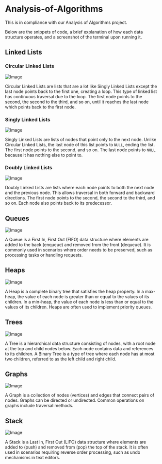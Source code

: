 # Analysis-of-Algorithms

This is in compliance with our Analysis of Algorithms project.

Below are the snippets of code, a brief explanation of how each data structure operates, and a screenshot of the terminal upon running it.

## Linked Lists

### Circular Linked Lists

![Image](https://github.com/user-attachments/assets/5d72a4d8-755e-4c2e-8560-14b5314d9e7c)

Circular Linked Lists are lists that are a lot like Singly Linked Lists except the last node points back to the first one, creating a loop. This type of linked list has continuous traversal due to the loop. The first node points to the second, the second to the third, and so on, until it reaches the last node which points back to the first node.

### Singly Linked Lists

![Image](https://github.com/user-attachments/assets/e440e838-46d5-451e-8711-91c9c1827f75)

Singly Linked Lists are lists of nodes that point only to the next node. Unlike Circular Linked Lists, the last node of this list points to `NULL`, ending the list. The first node points to the second, and so on. The last node points to `NULL` because it has nothing else to point to.

### Doubly Linked Lists

![Image](https://github.com/user-attachments/assets/a6ba3f0a-7178-4ad1-a7a4-ed160341c894)

Doubly Linked Lists are lists where each node points to both the next node and the previous node. This allows traversal in both forward and backward directions. The first node points to the second, the second to the third, and so on. Each node also points back to its predecessor.

## Queues

![Image](https://github.com/user-attachments/assets/446767e3-ae89-4408-81dc-89ae01e14d59)

A Queue is a First In, First Out (FIFO) data structure where elements are added to the back (enqueue) and removed from the front (dequeue). It is commonly used in scenarios where order needs to be preserved, such as processing tasks or handling requests.

## Heaps

![Image](https://github.com/user-attachments/assets/828b93a8-c350-47ac-ba3f-8c12f97bafd8)

A Heap is a complete binary tree that satisfies the heap property. In a max-heap, the value of each node is greater than or equal to the values of its children. In a min-heap, the value of each node is less than or equal to the values of its children. Heaps are often used to implement priority queues.

## Trees

![Image](https://github.com/user-attachments/assets/18dc4a96-ff43-4d14-a5d3-8eb987b7e1db)

A Tree is a hierarchical data structure consisting of nodes, with a root node at the top and child nodes below. Each node contains data and references to its children. A Binary Tree is a type of tree where each node has at most two children, referred to as the left child and right child.

## Graphs

![Image](https://github.com/user-attachments/assets/f12937b6-b590-41bf-a122-951d6c686c58)

A Graph is a collection of nodes (vertices) and edges that connect pairs of nodes. Graphs can be directed or undirected. Common operations on graphs include traversal methods.

## Stack

![Image](https://github.com/user-attachments/assets/6cf14eed-b882-42ad-92d8-c795b0db77e7)

A Stack is a Last In, First Out (LIFO) data structure where elements are added to (push) and removed from (pop) the top of the stack. It is often used in scenarios requiring reverse order processing, such as undo mechanisms in text editors.
